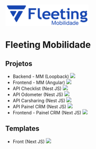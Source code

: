 <img src="img/Logo.png" />
<h1>Fleeting Mobilidade</h1>

<h2>Projetos</h2>
<ul>
    <li>Backend - MM (Loopback) <img style="height: 20px;" src="https://seeklogo.com/images/L/loopback-logo-517982E646-seeklogo.com.png" /></li> 
    <li>Frontend - MM (Angular) <img style="height: 20px;" src="https://upload.wikimedia.org/wikipedia/commons/thumb/c/cf/Angular_full_color_logo.svg/2048px-Angular_full_color_logo.svg.png" /></li>
    <li>API Checklist (Nest JS) <img style="height: 20px;" src="https://docs.nestjs.com/assets/logo-small.svg" /></li>
    <li>API Odometer (Nest JS) <img style="height: 20px;" src="https://docs.nestjs.com/assets/logo-small.svg" /></li>
    <li>API Carsharing (Nest JS) <img style="height: 20px;" src="https://docs.nestjs.com/assets/logo-small.svg" /></li>
    <li>API Painel CRM (Nest JS) <img style="height: 20px;" src="https://docs.nestjs.com/assets/logo-small.svg" /></li>
    <li>Frontend - Painel CRM (Next JS) <img style="height: 20px;" src="https://www.rlogical.com/wp-content/uploads/2021/08/Rlogical-Blog-Images-thumbnail.png" /></li>
</ul>

<h2>Templates</h2>
<ul>
    <li>Front (Next JS) <img style="height: 20px;" src="https://www.rlogical.com/wp-content/uploads/2021/08/Rlogical-Blog-Images-thumbnail.png" /></li>
</ul>
